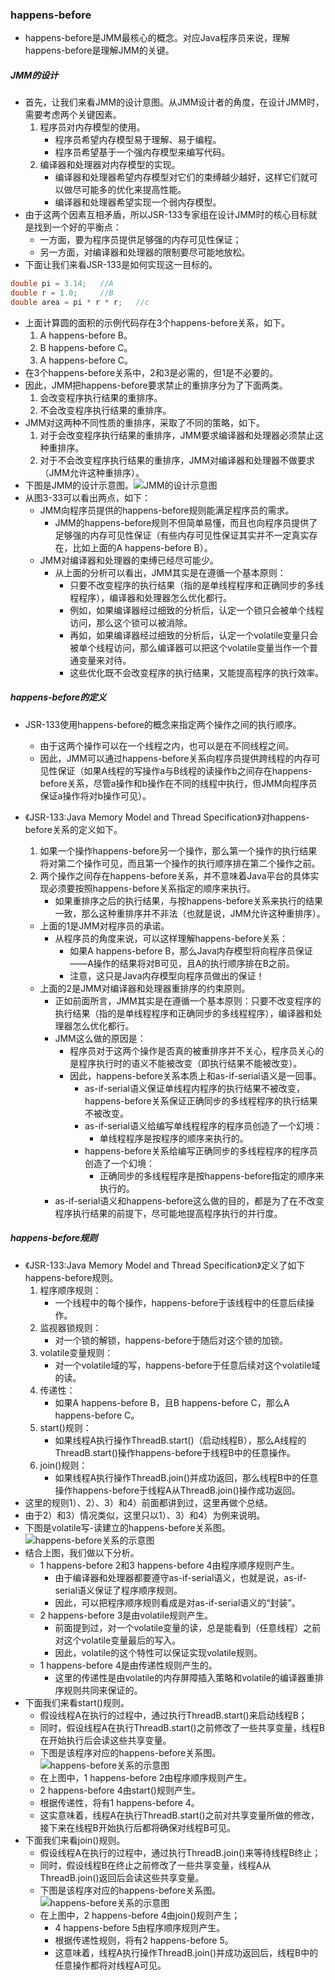 ###  happens-before

- happens-before是JMM最核心的概念。对应Java程序员来说，理解happens-before是理解JMM的关键。

##### JMM的设计

- 首先，让我们来看JMM的设计意图。从JMM设计者的角度，在设计JMM时，需要考虑两个关键因素。
  1. 程序员对内存模型的使用。
     - 程序员希望内存模型易于理解、易于编程。
     - 程序员希望基于一个强内存模型来编写代码。
  2. 编译器和处理器对内存模型的实现。
     - 编译器和处理器希望内存模型对它们的束缚越少越好，这样它们就可以做尽可能多的优化来提高性能。
     - 编译器和处理器希望实现一个弱内存模型。
- 由于这两个因素互相矛盾，所以JSR-133专家组在设计JMM时的核心目标就是找到一个好的平衡点：
  - 一方面，要为程序员提供足够强的内存可见性保证；
  - 另一方面，对编译器和处理器的限制要尽可能地放松。
- 下面让我们来看JSR-133是如何实现这一目标的。

```Java
double pi = 3.14;	//A
double r = 1.0;		//B
double area = pi * r * r;	//c
```

- 上面计算圆的面积的示例代码存在3个happens-before关系，如下。
  1. A happens-before B。
  2. B happens-before C。
  3. A happens-before C。
- 在3个happens-before关系中，2和3是必需的，但1是不必要的。
- 因此，JMM把happens-before要求禁止的重排序分为了下面两类。
  1. 会改变程序执行结果的重排序。
  2. 不会改变程序执行结果的重排序。
- JMM对这两种不同性质的重排序，采取了不同的策略，如下。
  1. 对于会改变程序执行结果的重排序，JMM要求编译器和处理器必须禁止这种重排序。
  2. 对于不会改变程序执行结果的重排序，JMM对编译器和处理器不做要求（JMM允许这种重排序）。
- 下图是JMM的设计示意图。![JMM的设计示意图](img/48.png?raw=true)
- 从图3-33可以看出两点，如下：
  - JMM向程序员提供的happens-before规则能满足程序员的需求。
    - JMM的happens-before规则不但简单易懂，而且也向程序员提供了足够强的内存可见性保证（有些内存可见性保证其实并不一定真实存在，比如上面的A happens-before B）。
  - JMM对编译器和处理器的束缚已经尽可能少。
    - 从上面的分析可以看出，JMM其实是在遵循一个基本原则：
      - 只要不改变程序的执行结果（指的是单线程程序和正确同步的多线程程序），编译器和处理器怎么优化都行。
      - 例如，如果编译器经过细致的分析后，认定一个锁只会被单个线程访问，那么这个锁可以被消除。
      - 再如，如果编译器经过细致的分析后，认定一个volatile变量只会被单个线程访问，那么编译器可以把这个volatile变量当作一个普通变量来对待。
      - 这些优化既不会改变程序的执行结果，又能提高程序的执行效率。

##### happens-before的定义

- JSR-133使用happens-before的概念来指定两个操作之间的执行顺序。

  - 由于这两个操作可以在一个线程之内，也可以是在不同线程之间。
  - 因此，JMM可以通过happens-before关系向程序员提供跨线程的内存可见性保证（如果A线程的写操作a与B线程的读操作b之间存在happens-before关系，尽管a操作和b操作在不同的线程中执行，但JMM向程序员保证a操作将对b操作可见）。

- 《JSR-133:Java Memory Model and Thread Specification》对happens-before关系的定义如下。

  1. 如果一个操作happens-before另一个操作，那么第一个操作的执行结果将对第二个操作可见，而且第一个操作的执行顺序排在第二个操作之前。
  2. 两个操作之间存在happens-before关系，并不意味着Java平台的具体实现必须要按照happens-before关系指定的顺序来执行。
     - 如果重排序之后的执行结果，与按happens-before关系来执行的结果一致，那么这种重排序并不非法（也就是说，JMM允许这种重排序）。

  - 上面的1是JMM对程序员的承诺。
    - 从程序员的角度来说，可以这样理解happens-before关系：
      - 如果A happens-before B，那么Java内存模型将向程序员保证——A操作的结果将对B可见，且A的执行顺序排在B之前。
      - 注意，这只是Java内存模型向程序员做出的保证！
  - 上面的2是JMM对编译器和处理器重排序的约束原则。
    - 正如前面所言，JMM其实是在遵循一个基本原则：只要不改变程序的执行结果（指的是单线程程序和正确同步的多线程程序），编译器和处理器怎么优化都行。
    - JMM这么做的原因是：
      - 程序员对于这两个操作是否真的被重排序并不关心，程序员关心的是程序执行时的语义不能被改变（即执行结果不能被改变）。
      - 因此，happens-before关系本质上和as-if-serial语义是一回事。
        - as-if-serial语义保证单线程内程序的执行结果不被改变，happens-before关系保证正确同步的多线程程序的执行结果不被改变。
        - as-if-serial语义给编写单线程程序的程序员创造了一个幻境：
          - 单线程程序是按程序的顺序来执行的。
        - happens-before关系给编写正确同步的多线程程序的程序员创造了一个幻境：
          - 正确同步的多线程程序是按happens-before指定的顺序来执行的。
    - as-if-serial语义和happens-before这么做的目的，都是为了在不改变程序执行结果的前提下，尽可能地提高程序执行的并行度。

##### happens-before规则

- 《JSR-133:Java Memory Model and Thread Specification》定义了如下happens-before规则。
  1. 程序顺序规则：
     - 一个线程中的每个操作，happens-before于该线程中的任意后续操作。
  2. 监视器锁规则：
     - 对一个锁的解锁，happens-before于随后对这个锁的加锁。
  3. volatile变量规则：
     - 对一个volatile域的写，happens-before于任意后续对这个volatile域的读。
  4. 传递性：
     - 如果A happens-before B，且B happens-before C，那么A happens-before C。
  5. start()规则：
     - 如果线程A执行操作ThreadB.start()（启动线程B），那么A线程的ThreadB.start()操作happens-before于线程B中的任意操作。
  6. join()规则：
     - 如果线程A执行操作ThreadB.join()并成功返回，那么线程B中的任意操作happens-before于线程A从ThreadB.join()操作成功返回。
- 这里的规则1）、2）、3）和4）前面都讲到过，这里再做个总结。
- 由于2）和3）情况类似，这里只以1）、3）和4）为例来说明。
- 下图是volatile写-读建立的happens-before关系图。![happens-before关系的示意图](img/49.png?raw=true)
- 结合上图，我们做以下分析。
  - 1 happens-before 2和3 happens-before 4由程序顺序规则产生。
    - 由于编译器和处理器都要遵守as-if-serial语义，也就是说，as-if-serial语义保证了程序顺序规则。
    - 因此，可以把程序顺序规则看成是对as-if-serial语义的“封装”。
  - 2 happens-before 3是由volatile规则产生。
    - 前面提到过，对一个volatile变量的读，总是能看到（任意线程）之前对这个volatile变量最后的写入。
    - 因此，volatile的这个特性可以保证实现volatile规则。
  - 1 happens-before 4是由传递性规则产生的。
    - 这里的传递性是由volatile的内存屏障插入策略和volatile的编译器重排序规则共同来保证的。
- 下面我们来看start()规则。
  - 假设线程A在执行的过程中，通过执行ThreadB.start()来启动线程B；
  - 同时，假设线程A在执行ThreadB.start()之前修改了一些共享变量，线程B在开始执行后会读这些共享变量。
  - 下图是该程序对应的happens-before关系图。![happens-before关系的示意图](img/50.png?raw=true)
  - 在上图中，1 happens-before 2由程序顺序规则产生。
  - 2 happens-before 4由start()规则产生。
  - 根据传递性，将有1 happens-before 4。
  - 这实意味着，线程A在执行ThreadB.start()之前对共享变量所做的修改，接下来在线程B开始执行后都将确保对线程B可见。
- 下面我们来看join()规则。
  - 假设线程A在执行的过程中，通过执行ThreadB.join()来等待线程B终止；
  - 同时，假设线程B在终止之前修改了一些共享变量，线程A从ThreadB.join()返回后会读这些共享变量。
  - 下图是该程序对应的happens-before关系图。![happens-before关系的示意图](img/51.png?raw=true)
  - 在上图中，2 happens-before 4由join()规则产生；
    - 4 happens-before 5由程序顺序规则产生。
    - 根据传递性规则，将有2 happens-before 5。
    - 这意味着，线程A执行操作ThreadB.join()并成功返回后，线程B中的任意操作都将对线程A可见。

